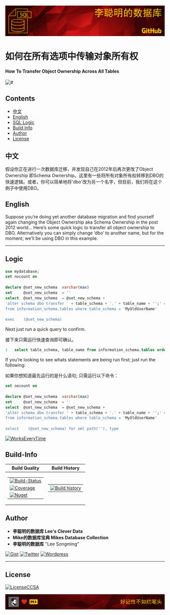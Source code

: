 ![CLEVER DATA GIT REPO](https://raw.githubusercontent.com/LiCongMingDeShujuku/git-resources/master/0-clever-data-github.png "李聪明的数据库")

# 如何在所有选项中传输对象所有权
#### How To Transfer Object Ownership Across All Tables


![#](images/##############?raw=true "#")

## Contents

- [中文](#中文)
- [English](#English)
- [SQL Logic](#Logic)
- [Build Info](#Build-Info)
- [Author](#Author)
- [License](#License) 


## 中文
假设你正在进行一次数据库迁移，并发现自己在2012年后再次更改了Object Ownership 即Schema Ownership。这里有一些将所有对象所有权转移到DBO的快速逻辑。或者，你可以简单地将'dbo'改为另一个名字，但目前，我们将在这个例子中使用DBO。


## English
Suppose you’re doing yet another database migration and find yourself again changing the Object Ownership aka Schema Ownership in the post 2012 world… Here’s some quick logic to transfer all object ownership to DBO. Alternatively you can simply change ‘dbo’ to another name, but for the moment; we’ll be using DBO in this example.

---
## Logic
```SQL
use mydatabase;
set nocount on
 
declare @set_new_schema  varchar(max)
set     @set_new_schema  = ''
select  @set_new_schema  = @set_new_schema +
'alter schema dbo transfer ' + table_schema + '.' + table_name + '';' char(10)
from information_schema.tables where table_schema = 'MyOldUserName'
 
exec    (@set_new_schema)
```

Next just run a quick query to confirm.

接下来只需运行快速查询即可确认。

```SQL
1	select table_schema, table_name from information_schema.tables order by table_schema asc
```

If you’re looking to see whats statements are being run first; just run the following:

如果你想知道最先运行的是什么语句; 只需运行以下命令：

```SQL
set nocount on
 
declare @set_new_schema  varchar(max)
set     @set_new_schema  = ''
select  @set_new_schema  = @set_new_schema +
'alter schema dbo transfer ' + table_schema + '.' + table_name + '';' char(10)
from information_schema.tables where table_schema = 'MyOldUserName'
 
select    (@set_new_schema) for xml path(''), type

```


[![WorksEveryTime](https://forthebadge.com/images/badges/60-percent-of-the-time-works-every-time.svg)](https://shitday.de/)

## Build-Info

| Build Quality | Build History |
|--|--|
|<table><tr><td>[![Build-Status](https://ci.appveyor.com/api/projects/status/pjxh5g91jpbh7t84?svg?style=flat-square)](#)</td></tr><tr><td>[![Coverage](https://coveralls.io/repos/github/tygerbytes/ResourceFitness/badge.svg?style=flat-square)](#)</td></tr><tr><td>[![Nuget](https://img.shields.io/nuget/v/TW.Resfit.Core.svg?style=flat-square)](#)</td></tr></table>|<table><tr><td>[![Build history](https://buildstats.info/appveyor/chart/tygerbytes/resourcefitness)](#)</td></tr></table>|

## Author

- **李聪明的数据库 Lee's Clever Data**
- **Mike的数据库宝典 Mikes Database Collection**
- **李聪明的数据库** "Lee Songming"

[![Gist](https://img.shields.io/badge/Gist-李聪明的数据库-<COLOR>.svg)](https://gist.github.com/congmingshuju)
[![Twitter](https://img.shields.io/badge/Twitter-mike的数据库宝典-<COLOR>.svg)](https://twitter.com/mikesdatawork?lang=en)
[![Wordpress](https://img.shields.io/badge/Wordpress-mike的数据库宝典-<COLOR>.svg)](https://mikesdatawork.wordpress.com/)

---
## License
[![LicenseCCSA](https://img.shields.io/badge/License-CreativeCommonsSA-<COLOR>.svg)](https://creativecommons.org/share-your-work/licensing-types-examples/)

![Lee Songming](https://raw.githubusercontent.com/LiCongMingDeShujuku/git-resources/master/1-clever-data-github.png "李聪明的数据库")

